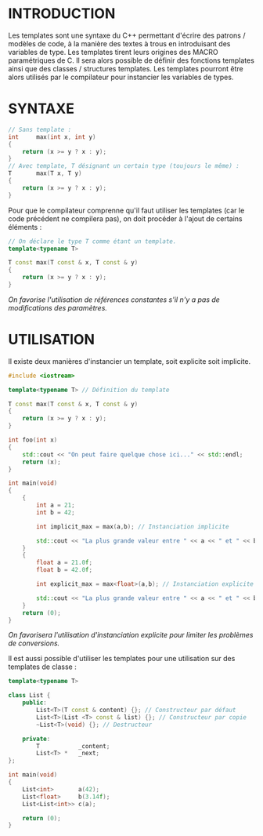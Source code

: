 INTRODUCTION
============

Les templates sont une syntaxe du C++ permettant d'écrire des patrons / modèles de code, à la manière des textes à trous en introduisant des variables de type.
Les templates tirent leurs origines des MACRO paramétriques de C.
Il sera alors possible de définir des fonctions templates ainsi que des classes / structures templates.
Les templates pourront être alors utilisés par le compilateur pour instancier les variables de types.

SYNTAXE
======

```C++
// Sans template :
int		max(int x, int y)
{
	return (x >= y ? x : y);
}
// Avec template, T désignant un certain type (toujours le même) :
T		max(T x, T y)
{
	return (x >= y ? x : y);
}
```
Pour que le compilateur comprenne qu'il faut utiliser les templates (car le code précédent ne compilera pas), on doit procéder à l'ajout de certains éléments :
```C++
// On déclare le type T comme étant un template.
template<typename T>

T const	max(T const & x, T const & y)
{
	return (x >= y ? x : y);
}
```
*On favorise l'utilisation de références constantes s'il n'y a pas de modifications des paramètres.*

UTILISATION
===========

Il existe deux manières d'instancier un template, soit explicite soit implicite.

```C++
#include <iostream>

template<typename T> // Définition du template

T const	max(T const & x, T const & y)
{
	return (x >= y ? x : y);
}

int	foo(int x)
{
	std::cout << "On peut faire quelque chose ici..." << std::endl;
	return (x);
}

int main(void)
{
	{
		int	a = 21;
		int	b = 42;

		int	implicit_max = max(a,b); // Instanciation implicite

		std::cout << "La plus grande valeur entre " << a << " et " << b << " est " << implicit_max << std::endl;
	}
	{
		float a = 21.0f;
		float b = 42.0f;

		int	explicit_max = max<float>(a,b); // Instanciation explicite

		std::cout << "La plus grande valeur entre " << a << " et " << b << " est " << explicit_max << std::endl;
	}
	return (0);
}
```
*On favorisera l'utilisation d'instanciation explicite pour limiter les problèmes de conversions.*

Il est aussi possible d'utiliser les templates pour une utilisation sur des templates de classe :

```C++
template<typename T>

class List {
	public:
		List<T>(T const & content) {}; // Constructeur par défaut
		List<T>(List <T> const & list) {}; // Constructeur par copie
		~List<T>(void) {}; // Destructeur

	private:
		T			_content;
		List<T> *	_next;
};

int	main(void)
{
	List<int>		a(42);
	List<float>		b(3.14f);
	List<List<int>>	c(a);

	return (0);
}